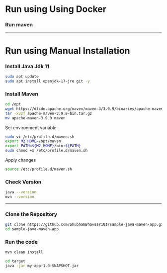 
# Run using Using Docker


### Run maven

---

# Run using Manual Installation
### Install Java Jdk 11
```bash
sudo apt update
sudo apt install openjdk-17-jre git -y
```

### Install Maven
```bash
cd /opt
wget https://dlcdn.apache.org/maven/maven-3/3.9.9/binaries/apache-maven-3.9.9-bin.tar.gz
tar -xvzf apache-maven-3.9.9-bin.tar.gz
mv apache-maven-3.9.9 maven
```

Set environment variable
```bash
sudo vi /etc/profile.d/maven.sh
export M2_HOME=/opt/maven
export PATH=${M2_HOME}/bin:${PATH}
sudo chmod +x /etc/profile.d/maven.sh
```

Apply changes
```bash
source /etc/profile.d/maven.sh
```

### Check Version
```bash
java --version
mvn --version
```

---

### Clone the Repository
```bash
git clone https://github.com/ShubhamBhavsar101/sample-java-maven-app.git
cd sample-java-maven-app
```

### Run the code
```bash
mvn clean install

cd target
java -jar my-app-1.0-SNAPSHOT.jar
```

